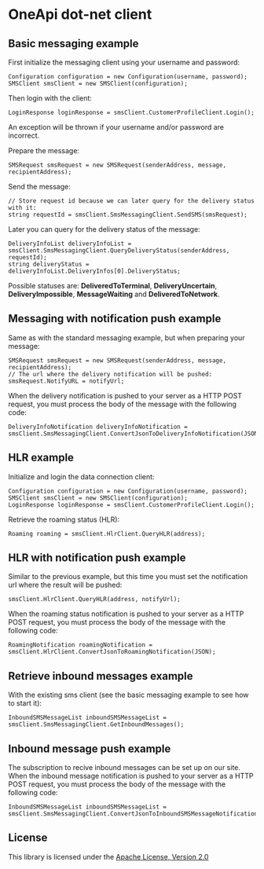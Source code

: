 OneApi dot-net client
============================

Basic messaging example
-----------------------

First initialize the messaging client using your username and password:

    Configuration configuration = new Configuration(username, password);
    SMSClient smsClient = new SMSClient(configuration);


Then login with the client:

    LoginResponse loginResponse = smsClient.CustomerProfileClient.Login();


An exception will be thrown if your username and/or password are incorrect.

Prepare the message:

    SMSRequest smsRequest = new SMSRequest(senderAddress, message, recipientAddress);


Send the message:

    // Store request id because we can later query for the delivery status with it:
    string requestId = smsClient.SmsMessagingClient.SendSMS(smsRequest);


Later you can query for the delivery status of the message:

    DeliveryInfoList deliveryInfoList = smsClient.SmsMessagingClient.QueryDeliveryStatus(senderAddress, requestId);
    string deliveryStatus = deliveryInfoList.DeliveryInfos[0].DeliveryStatus;


Possible statuses are: **DeliveredToTerminal**, **DeliveryUncertain**, **DeliveryImpossible**, **MessageWaiting** and **DeliveredToNetwork**.

Messaging with notification push example
-----------------------

Same as with the standard messaging example, but when preparing your message:

    SMSRequest smsRequest = new SMSRequest(senderAddress, message, recipientAddress);
    // The url where the delivery notification will be pushed:
    smsRequest.NotifyURL = notifyUrl;


When the delivery notification is pushed to your server as a HTTP POST request, you must process the body of the message with the following code:

    DeliveryInfoNotification deliveryInfoNotification = smsClient.SmsMessagingClient.ConvertJsonToDeliveryInfoNotification(JSON);


HLR example
-----------------------

Initialize and login the data connection client:

    Configuration configuration = new Configuration(username, password);
    SMSClient smsClient = new SMSClient(configuration);
    LoginResponse loginResponse = smsClient.CustomerProfileClient.Login();


Retrieve the roaming status (HLR):

    Roaming roaming = smsClient.HlrClient.QueryHLR(address);


HLR with notification push example
-----------------------

Similar to the previous example, but this time you must set the notification url where the result will be pushed:

    smsClient.HlrClient.QueryHLR(address, notifyUrl);


When the roaming status notification is pushed to your server as a HTTP POST request, you must process the body of the message with the following code:

    RoamingNotification roamingNotification = smsClient.HlrClient.ConvertJsonToRoamingNotification(JSON);


Retrieve inbound messages example
-----------------------

With the existing sms client (see the basic messaging example to see how to start it):

    InboundSMSMessageList inboundSMSMessageList = smsClient.SmsMessagingClient.GetInboundMessages();


Inbound message push example
-----------------------

The subscription to recive inbound messages can be set up on our site.
When the inbound message notification is pushed to your server as a HTTP POST request, you must process the body of the message with the following code:

    InboundSMSMessageList inboundSMSMessageList = smsClient.SmsMessagingClient.ConvertJsonToInboundSMSMessageNotification(JSON);


License
-------

This library is licensed under the [Apache License, Version 2.0](http://www.apache.org/licenses/LICENSE-2.0)
